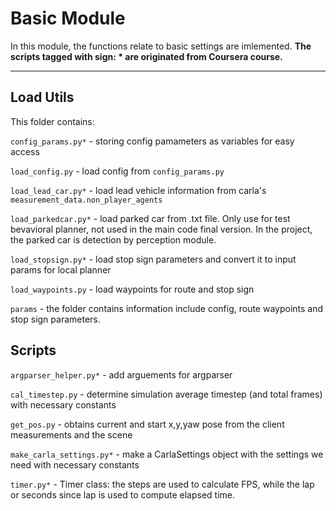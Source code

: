 

# Basic Module

In this module, the functions relate to basic settings are imlemented. **The scripts tagged with sign: * are originated from Coursera course.**

---
## Load Utils
This folder contains:

`config_params.py*` - storing config pamameters as variables for easy access

`load_config.py` - load config from `config_params.py`

`load_lead_car.py*` - load lead vehicle information from carla's `measurement_data.non_player_agents`

`load_parkedcar.py*` - load parked car from .txt file. Only use for test bevavioral planner, not used in the main code final version. In the project, the parked car is detection by perception module.

`load_stopsign.py*` - load stop sign parameters and convert it to input params for local planner

`load_waypoints.py` - load waypoints for route and stop sign

`params` - the folder contains information include config, route waypoints and stop sign parameters.

## Scripts

`argparser_helper.py*` - add arguements for argparser

`cal_timestep.py` - determine simulation average timestep (and total frames) with necessary constants

`get_pos.py` - obtains current and start x,y,yaw pose from the client measurements and the scene

`make_carla_settings.py*` - make a CarlaSettings object with the settings we need with necessary constants

`timer.py*` - Timer class: the steps are used to calculate FPS, while the lap or seconds since lap is used to compute elapsed time.